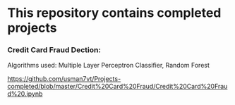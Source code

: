 # This repository contains completed projects
### Credit Card Fraud Dection:
Algorithms used: Multiple Layer Perceptron Classifier, Random Forest

https://github.com/usman7vt/Projects-completed/blob/master/Credit%20Card%20Fraud/Credit%20Card%20Fraud%20.ipynb
